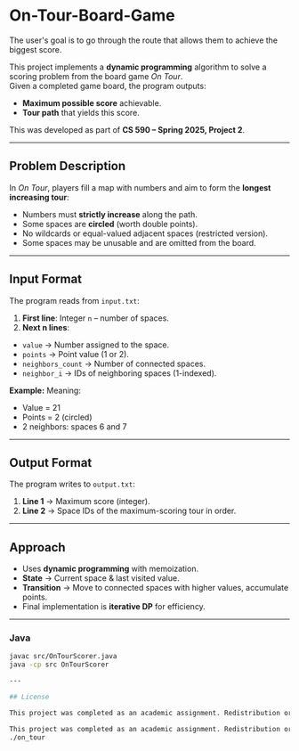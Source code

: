 # On-Tour-Board-Game
The user's goal is to go through the route that allows them to achieve the biggest score.

This project implements a **dynamic programming** algorithm to solve a scoring problem from the board game *On Tour*.  
Given a completed game board, the program outputs:
- **Maximum possible score** achievable.
- **Tour path** that yields this score.

This was developed as part of **CS 590 – Spring 2025, Project 2**.

---

## Problem Description
In *On Tour*, players fill a map with numbers and aim to form the **longest increasing tour**:
- Numbers must **strictly increase** along the path.
- Some spaces are **circled** (worth double points).
- No wildcards or equal-valued adjacent spaces (restricted version).
- Some spaces may be unusable and are omitted from the board.


---

## Input Format
The program reads from `input.txt`:

1. **First line**: Integer `n` – number of spaces.
2. **Next n lines**:  

- `value` → Number assigned to the space.
- `points` → Point value (1 or 2).
- `neighbors_count` → Number of connected spaces.
- `neighbor_i` → IDs of neighboring spaces (1-indexed).

**Example:**
Meaning:
- Value = 21  
- Points = 2 (circled)  
- 2 neighbors: spaces 6 and 7

---

## Output Format
The program writes to `output.txt`:
1. **Line 1** → Maximum score (integer).
2. **Line 2** → Space IDs of the maximum-scoring tour in order.

---

## Approach
- Uses **dynamic programming** with memoization.
- **State** → Current space & last visited value.
- **Transition** → Move to connected spaces with higher values, accumulate points.
- Final implementation is **iterative DP** for efficiency.

---

### Java
```bash
javac src/OnTourScorer.java
java -cp src OnTourScorer

---

## License

This project was completed as an academic assignment. Redistribution or modification should respect the course’s academic integrity policy.

This project was completed as an academic assignment. Redistribution or modification should respect the course’s academic integrity policy.
./on_tour

